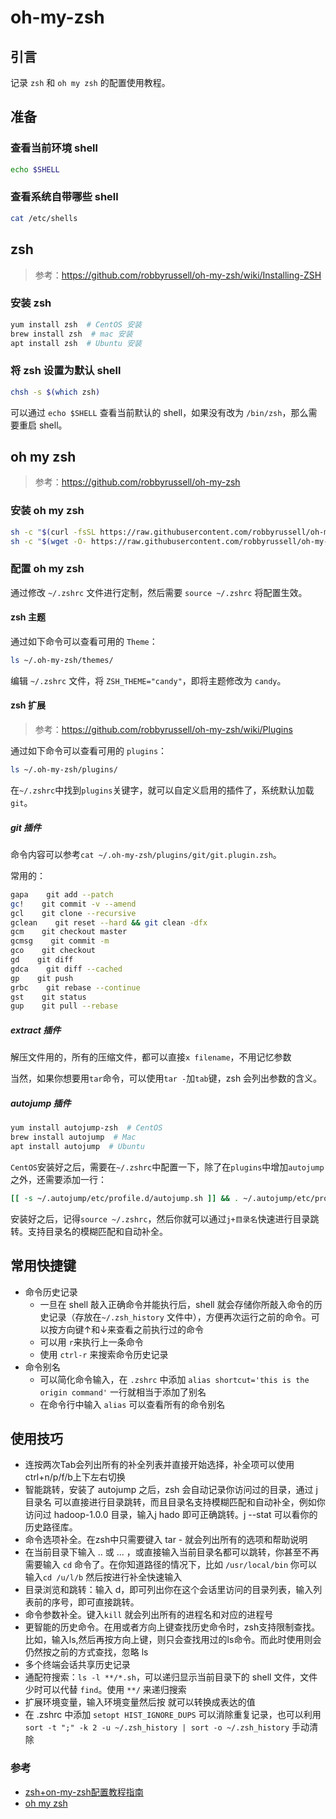 # oh-my-zsh

## 引言

记录 `zsh` 和 `oh my zsh` 的配置使用教程。

<!--more-->

## 准备

### 查看当前环境 shell

```bash
echo $SHELL
```

### 查看系统自带哪些 shell

```bash
cat /etc/shells
```

## zsh

> 参考：<https://github.com/robbyrussell/oh-my-zsh/wiki/Installing-ZSH>

### 安装 zsh

```bash
yum install zsh  # CentOS 安装
brew install zsh  # mac 安装
apt install zsh  # Ubuntu 安装
```

### 将 zsh 设置为默认 shell

```bash
chsh -s $(which zsh)
```

可以通过 `echo $SHELL` 查看当前默认的 shell，如果没有改为 `/bin/zsh`，那么需要重启 shell。

## oh my zsh

> 参考：<https://github.com/robbyrussell/oh-my-zsh>

### 安装 oh my zsh

```bash
sh -c "$(curl -fsSL https://raw.githubusercontent.com/robbyrussell/oh-my-zsh/master/tools/install.sh)"  # curl 方式
sh -c "$(wget -O- https://raw.githubusercontent.com/robbyrussell/oh-my-zsh/master/tools/install.sh)"  # wget 方式
```

### 配置 oh my zsh

通过修改 `~/.zshrc` 文件进行定制，然后需要 `source ~/.zshrc` 将配置生效。

#### zsh 主题

通过如下命令可以查看可用的 `Theme`：

```bash
ls ~/.oh-my-zsh/themes/
```

编辑 `~/.zshrc` 文件，将 `ZSH_THEME="candy"`，即将主题修改为 `candy`。

#### zsh 扩展

> 参考：<https://github.com/robbyrussell/oh-my-zsh/wiki/Plugins>

通过如下命令可以查看可用的 `plugins`：

```bash
ls ~/.oh-my-zsh/plugins/
```

 在`~/.zshrc`中找到`plugins`关键字，就可以自定义启用的插件了，系统默认加载`git`。

##### git 插件

命令内容可以参考`cat ~/.oh-my-zsh/plugins/git/git.plugin.zsh`。

常用的：

```bash
gapa    git add --patch
gc!    git commit -v --amend
gcl    git clone --recursive
gclean    git reset --hard && git clean -dfx
gcm    git checkout master
gcmsg    git commit -m
gco    git checkout
gd    git diff
gdca    git diff --cached
gp    git push
grbc    git rebase --continue
gst    git status
gup    git pull --rebase
```

##### extract 插件

解压文件用的，所有的压缩文件，都可以直接`x filename`，不用记忆参数

当然，如果你想要用`tar`命令，可以使用`tar -`加`tab`键，zsh 会列出参数的含义。

##### autojump 插件

```bash
yum install autojump-zsh  # CentOS
brew install autojump  # Mac
apt install autojump  # Ubuntu
```

`CentOS`安装好之后，需要在`~/.zshrc`中配置一下，除了在`plugins`中增加`autojump`之外，还需要添加一行：

```bash
[[ -s ~/.autojump/etc/profile.d/autojump.sh ]] && . ~/.autojump/etc/profile.d/autojump.sh
```

安装好之后，记得`source ~/.zshrc`，然后你就可以通过`j+目录名`快速进行目录跳转。支持目录名的模糊匹配和自动补全。

## 常用快捷键

- 命令历史记录
  - 一旦在 shell 敲入正确命令并能执行后，shell 就会存储你所敲入命令的历史记录（存放在`~/.zsh_history` 文件中），方便再次运行之前的命令。可以按方向键↑和↓来查看之前执行过的命令
  - 可以用 `r`来执行上一条命令
  - 使用 `ctrl-r` 来搜索命令历史记录
- 命令别名
  - 可以简化命令输入，在 `.zshrc` 中添加 `alias shortcut='this is the origin command'` 一行就相当于添加了别名
  - 在命令行中输入 `alias` 可以查看所有的命令别名

## 使用技巧

- 连按两次Tab会列出所有的补全列表并直接开始选择，补全项可以使用 ctrl+n/p/f/b上下左右切换
- 智能跳转，安装了 autojump 之后，zsh 会自动记录你访问过的目录，通过 j 目录名 可以直接进行目录跳转，而且目录名支持模糊匹配和自动补全，例如你访问过 hadoop-1.0.0 目录，输入j hado 即可正确跳转。j --stat 可以看你的历史路径库。
- 命令选项补全。在zsh中只需要键入 tar -<tab> 就会列出所有的选项和帮助说明
- 在当前目录下输入 .. 或 ... ，或直接输入当前目录名都可以跳转，你甚至不再需要输入 `cd` 命令了。在你知道路径的情况下，比如 `/usr/local/bin` 你可以输入`cd /u/l/b` 然后按进行补全快速输入
- 目录浏览和跳转：输入 d，即可列出你在这个会话里访问的目录列表，输入列表前的序号，即可直接跳转。
- 命令参数补全。键入` kill ` 就会列出所有的进程名和对应的进程号
- 更智能的历史命令。在用或者方向上键查找历史命令时，zsh支持限制查找。比如，输入ls,然后再按方向上键，则只会查找用过的ls命令。而此时使用则会仍然按之前的方式查找，忽略 ls
- 多个终端会话共享历史记录
- 通配符搜索：`ls -l **/*.sh`，可以递归显示当前目录下的 shell 文件，文件少时可以代替 `find`。使用 `**/` 来递归搜索
- 扩展环境变量，输入环境变量然后按 就可以转换成表达的值
- 在 .zshrc 中添加 `setopt HIST_IGNORE_DUPS` 可以消除重复记录，也可以利用 `sort -t ";" -k 2 -u ~/.zsh_history | sort -o ~/.zsh_history` 手动清除

### 参考

- [zsh+on-my-zsh配置教程指南](https://michael728.github.io/2018/03/11/tools-zsh-tutorial/)
- [oh my zsh]( https://github.com/robbyrussell/oh-my-zsh )
